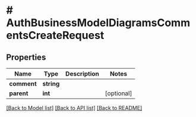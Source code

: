# # AuthBusinessModelDiagramsCommentsCreateRequest

## Properties

Name | Type | Description | Notes
------------ | ------------- | ------------- | -------------
**comment** | **string** |  |
**parent** | **int** |  | [optional]

[[Back to Model list]](../../README.md#models) [[Back to API list]](../../README.md#endpoints) [[Back to README]](../../README.md)
